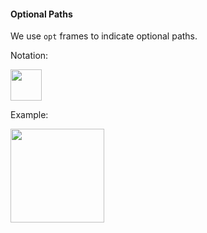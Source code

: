 <link rel="stylesheet" href="{{baseUrl}}/css/textbook.css">

<div class="website-content">

#### Optional Paths

<div id="main">

We use `opt` frames to indicate optional paths.

Notation:

<img src="{{baseUrl}}/uml/sequenceDiagrams/optionalPaths/introduction/images/notation.png" height="50" />
<p/>

<tip-box>

Example:

<img src="{{baseUrl}}/uml/sequenceDiagrams/optionalPaths/introduction/images/logicTimer.png" height="150" />
<p/>

</tip-box>

<!-- extras ------------------------------------------------------------------------------------ -->

<panel header=":paperclip: Extras" expandable type="seamless" expanded>

  <panel header=":mortar_board: Learning Outcomes" expandable type="seamless">
    <include src="exercises.md" />
  </panel>

  <panel header=":package: Resources" expandable type="seamless">
    <include src="resources.md" />
  </panel>

</panel>

</div>
</div>
